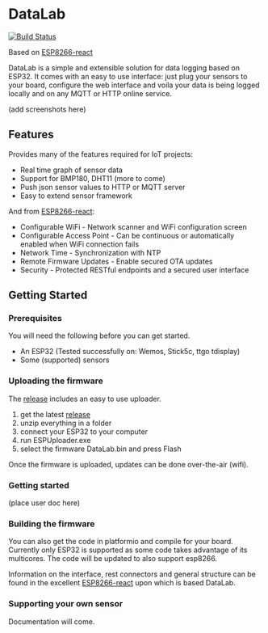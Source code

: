 # DataLab

[![Build Status](https://travis-ci.org/rjwats/esp8266-react.svg?branch=master)](https://travis-ci.org/rjwats/esp8266-react)

Based on [ESP8266-react](https://travis-ci.org/rjwats/esp8266-react)

DataLab is a simple and extensible solution for data logging based on ESP32. It comes with an easy to use interface: just plug your sensors to your board, configure the web interface and voila your data is being logged locally and on any MQTT or HTTP online service. 

(add screenshots here)

## Features

Provides many of the features required for IoT projects:
* Real time graph of sensor data
* Support for BMP180, DHT11 (more to come)
* Push json sensor values to HTTP or MQTT server
* Easy to extend sensor framework

And from [ESP8266-react](https://travis-ci.org/rjwats/esp8266-react):
* Configurable WiFi - Network scanner and WiFi configuration screen
* Configurable Access Point - Can be continuous or automatically enabled when WiFi connection fails
* Network Time - Synchronization with NTP
* Remote Firmware Updates - Enable secured OTA updates
* Security - Protected RESTful endpoints and a secured user interface

## Getting Started

### Prerequisites

You will need the following before you can get started.

* An ESP32 (Tested successfully on: Wemos, Stick5c, ttgo tdisplay)
* Some (supported) sensors 

### Uploading the firmware

The [release](https://github.com/DClicLab/DataLab/releases/latest/) includes an easy to use uploader.
1. get the latest [release](https://github.com/DClicLab/DataLab/releases/latest/)
2. unzip everything in a folder
3. connect your ESP32 to your computer
4. run ESPUploader.exe
5. select the firmware DataLab.bin and press Flash

Once the firmware is uploaded, updates can be done over-the-air (wifi).

### Getting started

(place user doc here)

### Building the firmware

You can also get the code in platformio and compile for your board.
Currently only ESP32 is supported as some code takes advantage of its multicores.
The code will be updated to also support esp8266.

Information on the interface, rest connectors and general structure can be found in the excellent [ESP8266-react](https://travis-ci.org/rjwats/esp8266-react) upon which is based DataLab.

### Supporting your own sensor

Documentation will come.

